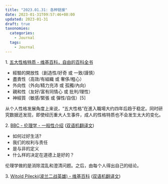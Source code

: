 ```yaml
---
title: "2023.01.31: 各种链接"
date: 2023-01-31T09:57:46+08:00
updated: 2023-01-31
draft: true
taxonomies:
  categories:
    - Journal
  tags:
    - Journal
---
```


1\. [五大性格特质 - 维基百科，自由的百科全书](https://zh.m.wikipedia.org/zh/%E4%BA%94%E5%A4%A7%E6%80%A7%E6%A0%BC%E7%89%B9%E8%B4%A8)

- 經驗的開放性（創造性/好奇 或 一致/謹慎）
- 盡責性（高效/有組織 或 奢侈/粗心）
- 外向性（外向/精力充沛 或 孤獨/內向）
- 親和性（友好/富有同情心 或 批判/理性）
- 神經質（敏感/緊張 或 彈性/自信）[5]

从个人性格发展角度上来说，“五大性格”在進入職場大约四年后趋于稳定。同时研究数据还发现，即使经历重大人生事件，成人的性格特质也不会发生太大的变化。

2\. [BBC - 伦理学 - 一般性介绍](https://www.bbc.co.uk/ethics/introduction/intro_1.shtml) ([双语机翻译文](https://clip.owenyoung.com/2023/01/31/bbc-ethics-introduction-to-ethics-ethics-a-general-introduction-bbc-lun-li-xue/))

- 如何过好生活?
- 我们的权利与责任
- 是与非的定义
- 什么样的决定在道德上是好的？

伦理学做的是消除混乱和澄清问题。之后，由每个人得出自己的结论。

3\. [Witold Pilecki(波兰二战英雄) - 维基百科](https://en.wikipedia.org/wiki/Witold_Pilecki) ([双语机翻译文](https://clip.owenyoung.com/2023/01/26/witold-pilecki/))
